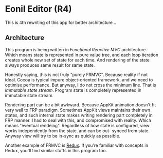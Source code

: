 Eonil Editor (R4)
=================

This is 4th rewriting of this app for better architecture...

Architecture
------------
This program is being written in *Functional Reactive MVC* architecture. Which means state is represented
in pure value tree, and each loop iteration creates whole new set of state for each time. And rendering
of the state always produces same result for same state.

Honestly saying, this is not truly "purely FRMVC". Because reality if not ideal. Cocoa is typical impure 
object-oriented framework, and we need to optimise performance. But anyway, I do not cross the minimum line.
That is *immutable state stream*. Program state is completely represented in immutable state stream. 

Rendering part can be a bit awkward. Because AppKit animation doesn't fit very well to FRP paradigm. 
Sometimes AppKit views maintains their own states, and such internal state makes writing rendering part 
completely in FRP manner. I had to deal with this, and compromised with reality. Which means "eventual
rendeing". Regardless of how state is configured, view works independently from the state, and can be out-
synced from state. Anyway view will try to be in-sync as quickly as possible.

Another example of FRMVC is [Redux](https://www.google.com/search?client=safari&rls=en&q=redux&ie=UTF-8&oe=UTF-8).
If you're familiar with concepts in Redux, you'll find similar stuffs in this program too.


